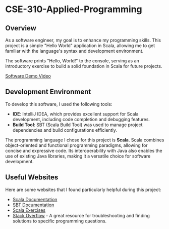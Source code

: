 # CSE-310-Applied-Programming

## Overview

As a software engineer, my goal is to enhance my programming skills. This project is a simple "Hello World" application in Scala, allowing me to get familiar with the language's syntax and development environment.

The software prints "Hello, World!" to the console, serving as an introductory exercise to build a solid foundation in Scala for future projects.

[Software Demo Video](http://youtube.link.goes.here)

## Development Environment

To develop this software, I used the following tools:

- **IDE**: IntelliJ IDEA, which provides excellent support for Scala development, including code completion and debugging features.
- **Build Tool**: SBT (Scala Build Tool) was used to manage project dependencies and build configurations efficiently.

The programming language I chose for this project is **Scala**. Scala combines object-oriented and functional programming paradigms, allowing for concise and expressive code. Its interoperability with Java also enables the use of existing Java libraries, making it a versatile choice for software development.

## Useful Websites

Here are some websites that I found particularly helpful during this project:

* [Scala Documentation](https://docs.scala-lang.org/)
* [SBT Documentation](https://www.scala-sbt.org/1.x/docs/index.html)
* [Scala Exercises](https://www.scala-exercises.org/)
* [Stack Overflow](https://stackoverflow.com/) - A great resource for troubleshooting and finding solutions to specific programming questions.

